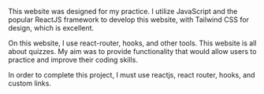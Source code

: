 This website was designed for my practice. I utilize JavaScript and the popular ReactJS framework to develop this website, with Tailwind CSS for design, which is excellent.

On this website, I use react-router, hooks, and other tools. This website is all about quizzes. My aim was to provide functionality that would allow users to practice and improve their coding skills.

In order to complete this project, I must use reactjs, react router, hooks, and custom links.
